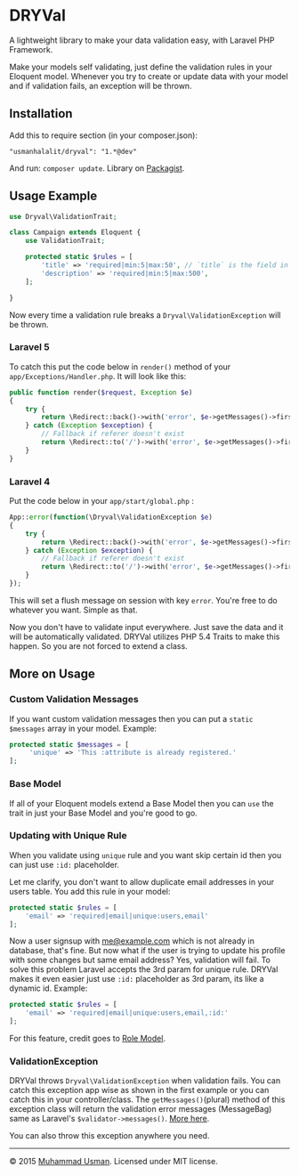 # DRYVal

A lightweight library to make your data validation easy, with Laravel PHP Framework.

Make your models self validating, just define the validation rules in your Eloquent model. Whenever you try to create or update data with your model and if validation fails, an exception will be thrown.

## Installation

Add this to require section (in your composer.json):

    "usmanhalalit/dryval": "1.*@dev"

And run: `composer update`. Library on [Packagist](https://packagist.org/packages/usmanhalalit/dryval).

## Usage Example
```PHP
use Dryval\ValidationTrait;

class Campaign extends Eloquent {
    use ValidationTrait;

    protected static $rules = [
        'title' => 'required|min:5|max:50', // `title` is the field in your table
        'description' => 'required|min:5|max:500',
    ];

}
```

Now every time a validation rule breaks a `Dryval\ValidationException` will be thrown.

### Laravel 5
To catch this put the code below in `render()` method of your `app/Exceptions/Handler.php`.
It will look like this:


```PHP
public function render($request, Exception $e)
{
    try {
        return \Redirect::back()->with('error', $e->getMessages()->first())->withInput(\Input::except('password'));
    } catch (Exception $exception) {
        // Fallback if referer doesn't exist
        return \Redirect::to('/')->with('error', $e->getMessages()->first())->withInput(\Input::except('password'));
    }
}
```

### Laravel 4
Put the code below in your `app/start/global.php` :

```PHP
App::error(function(\Dryval\ValidationException $e)
{
    try {
        return \Redirect::back()->with('error', $e->getMessages()->first())->withInput(\Input::except('password'));
    } catch (Exception $exception) {
        // Fallback if referer doesn't exist
        return \Redirect::to('/')->with('error', $e->getMessages()->first())->withInput(\Input::except('password'));
    }
});
```

This will set a flush message on session with key `error`. You're free to do whatever you want. Simple as that.

Now you don't have to validate input everywhere. Just save the data and it will be automatically validated.
DRYVal utilizes PHP 5.4 Traits to make this happen. So you are not forced to extend a class.


## More on Usage

### Custom Validation Messages
If you want custom validation messages then you can put a `static $messages` array in your model. Example:
```PHP
protected static $messages = [
     'unique' => 'This :attribute is already registered.'
];
```

### Base Model
If all of your Eloquent models extend a Base Model then you can `use` the trait in just your Base Model and you're good to go.

### Updating with Unique Rule
When you validate using `unique` rule and you want skip certain id then you can just use `:id:` placeholder.

Let me clarify, you don't want to allow duplicate email addresses in your users table. You add this rule in your model:
```PHP
protected static $rules = [
    'email' => 'required|email|unique:users,email'
];
```

Now a user signsup with me@example.com which is not already in database, that's fine.  But now what if the user is trying to update his profile with some changes but same email address? Yes, validation will fail.
To solve this problem Laravel accepts the 3rd param for unique rule. DRYVal makes it even easier just use `:id:` placeholder as 3rd param, its like a dynamic id. Example:

```PHP
protected static $rules = [
    'email' => 'required|email|unique:users,email,:id:'
];
```

For this feature, credit goes to [Role Model](https://github.com/betawax/role-model).

### ValidationException
DRYVal throws `Dryval\ValidationException` when validation fails.
You can catch this exception app wise as shown in the first example or you can catch this in your controller/class. The `getMessages()`(plural) method of this exception class will return the validation error messages (MessageBag) same as Laravel's `$validator->messages()`. [More here](http://laravel.com/docs/validation#working-with-error-messages).

You can also throw this exception anywhere you need.

___

&copy; 2015 [Muhammad Usman](http://usman.it/). Licensed under MIT license.
